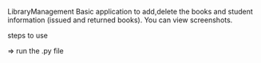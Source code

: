 
LibraryManagement
Basic application to add,delete the books and student information (issued and returned books). You can view screenshots.

steps to use

=> run the .py file

